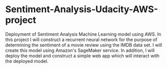 # Sentiment-Analysis-Udacity-AWS-project
Deployment of Sentiment Analysis Machine Learning model using AWS.
In this project I will construct a recurrent neural network for the purpose of determining the sentiment of a movie review using the IMDB data set. I will create this model using Amazon's SageMaker service. In addition, I will deploy the model and construct a simple web app which will interact with the deployed model.
